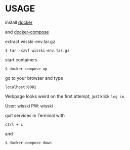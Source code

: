 # USAGE

install [docker](https://docs.docker.com/install/)

and [docker-compose](https://docs.docker.com/compose/install/)

extract wisski-env.tar.gz 

`$ tar -xzvf wisski-env.tar.gz`

start containers

`$ docker-compose up`

go to your browser and type

`localhost:8081`

Webpage looks weird on the first attempt, just klick `log in`.

User: wisski
PW: wisski

quit services in Terminal with 

`ctrl + c`

and 

`$ docker-compose down`
